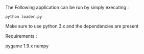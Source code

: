 The Following application can be run by simply executing :
```
python loader.py
```
Make sure to use python 3.x and the dependancies are present

Requirements :

pygame 1.9.x
numpy